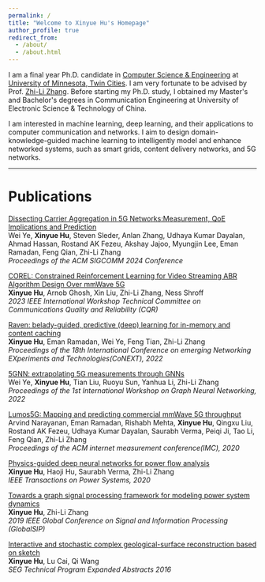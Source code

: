 ```yaml
---
permalink: /
title: "Welcome to Xinyue Hu's Homepage"
author_profile: true
redirect_from: 
  - /about/
  - /about.html
---
```


I am a final year Ph.D. candidate in [Computer Science & Engineering](https://cse.umn.edu/cs) at [University of Minnesota, Twin Cities](https://twin-cities.umn.edu/).  I am very fortunate to be advised by Prof. [Zhi-Li Zhang](https://www-users.cse.umn.edu/~zhang089/). Before starting my Ph.D. study, I obtained my Master's and Bachelor's degrees in Communication Engineering at University of Electronic Science & Technology of China.

I am interested in machine learning, deep learning, and their applications to computer communication and networks. I aim to design domain-knowledge-guided machine learning to intelligently model and enhance networked systems, such as smart grids, content delivery networks, and 5G networks.

---

Publications
======
[Dissecting Carrier Aggregation in 5G Networks:Measurement, QoE Implications and Prediction](https://dl.acm.org/doi/pdf/10.1145/3651890.3672250)  
Wei Ye, **Xinyue Hu**, Steven Sleder, Anlan Zhang, Udhaya Kumar Dayalan, Ahmad Hassan, Rostand AK Fezeu, Akshay Jajoo, Myungjin Lee, Eman Ramadan, Feng Qian, Zhi-Li Zhang  
_Proceedings of the ACM SIGCOMM 2024 Conference_

[COREL: Constrained Reinforcement Learning for Video Streaming ABR Algorithm Design Over mmWave 5G](https://ieeexplore.ieee.org/abstract/document/10317803)  
**Xinyue Hu**, Arnob Ghosh, Xin Liu, Zhi-Li Zhang, Ness Shroff  
_2023 IEEE International Workshop Technical Committee on Communications Quality and Reliability (CQR)_

[Raven: belady-guided, predictive (deep) learning for in-memory and content caching](https://dl.acm.org/doi/abs/10.1145/3555050.3569134)  
**Xinyue Hu**, Eman Ramadan, Wei Ye, Feng Tian, Zhi-Li Zhang  
_Proceedings of the 18th International Conference on emerging Networking EXperiments and Technologies(CoNEXT), 2022_

[5GNN: extrapolating 5G measurements through GNNs](https://dl.acm.org/doi/abs/10.1145/3565473.3569186)  
Wei Ye, **Xinyue Hu**, Tian Liu, Ruoyu Sun, Yanhua Li, Zhi-Li Zhang  
_Proceedings of the 1st International Workshop on Graph Neural Networking, 2022_

[Lumos5G: Mapping and predicting commercial mmWave 5G throughput](https://dl.acm.org/doi/abs/10.1145/3419394.3423629)  
Arvind Narayanan, Eman Ramadan, Rishabh Mehta, **Xinyue Hu**, Qingxu Liu, Rostand AK Fezeu, Udhaya Kumar Dayalan, Saurabh Verma, Peiqi Ji, Tao Li, Feng Qian, Zhi-Li Zhang  
_Proceedings of the ACM internet measurement conference(IMC), 2020_

[Physics-guided deep neural networks for power flow analysis](https://ieeexplore.ieee.org/abstract/document/9216092)  
**Xinyue Hu**, Haoji Hu, Saurabh Verma, Zhi-Li Zhang  
_IEEE Transactions on Power Systems, 2020_

[Towards a graph signal processing framework for modeling power system dynamics](https://ieeexplore.ieee.org/abstract/document/8969365)  
**Xinyue Hu**, Zhi-Li Zhang  
_2019 IEEE Global Conference on Signal and Information Processing (GlobalSIP)_

[Interactive and stochastic complex geological-surface reconstruction based on sketch](https://library.seg.org/doi/abs/10.1190/segam2016-13961298.1)  
**Xinyue Hu**, Lu Cai, Qi Wang  
_SEG Technical Program Expanded Abstracts 2016_

